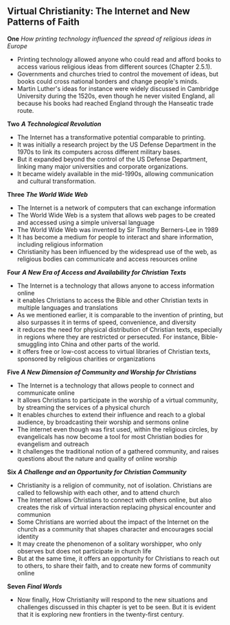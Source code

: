 ## Virtual Christianity: The Internet and New Patterns of Faith

**One** _How printing technology influenced the spread of religious ideas in Europe_

- Printing technology allowed anyone who could read and afford books to access various religious ideas from different sources (Chapter 2.5.1).
- Governments and churches tried to control the movement of ideas, but books could cross national borders and change people's minds.
- Martin Luther's ideas for instance were widely discussed in Cambridge University during the 1520s, even though he never visited England, all because his books had reached England through the Hanseatic trade route.

**Two** **_A Technological Revolution_**

- The Internet has a transformative potential comparable to printing.
- It was initially a research project by the US Defense Department in the 1970s to link its computers across different military bases.
- But it expanded beyond the control of the US Defense Department, linking many major universities and corporate organizations.
- It became widely available in the mid-1990s, allowing communication and cultural transformation.

**Three** **_The World Wide Web_**

- The Internet is a network of computers that can exchange information
- The World Wide Web is a system that allows web pages to be created and accessed using a simple universal language
- The World Wide Web was invented by Sir Timothy Berners-Lee in 1989
- It has become a medium for people to interact and share information, including religious information
- Christianity has been influenced by the widespread use of the web, as religious bodies can communicate and access resources online

**Four** **_A New Era of Access and Availability for Christian Texts_**

- The Internet is a technology that allows anyone to access information online
- it enables Christians to access the Bible and other Christian texts in multiple languages and translations
- As we mentioned earlier, it is comparable to the invention of printing, but also surpasses it in terms of speed, convenience, and diversity
- it reduces the need for physical distribution of Christian texts, especially in regions where they are restricted or persecuted. For instance, Bible-smuggling into China and other parts of the world.
- it offers free or low-cost access to virtual libraries of Christian texts, sponsored by religious charities or organizations

**Five** **_A New Dimension of Community and Worship for Christians_**

- The Internet is a technology that allows people to connect and communicate online
- It allows Christians to participate in the worship of a virtual community, by streaming the services of a physical church
- It enables churches to extend their influence and reach to a global audience, by broadcasting their worship and sermons online
- The internet even though was first used, within the religious circles, by evangelicals has now become a tool for most Christian bodies for evangelism and outreach
- It challenges the traditional notion of a gathered community, and raises questions about the nature and quality of online worship

**Six** **_A Challenge and an Opportunity for Christian Community_**

- Christianity is a religion of community, not of isolation. Christians are called to fellowship with each other, and to attend church
- The Internet allows Christians to connect with others online, but also creates the risk of virtual interaction replacing physical encounter and communion
- Some Christians are worried about the impact of the Internet on the church as a community that shapes character and encourages social identity
- It may create the phenomenon of a solitary worshipper, who only observes but does not participate in church life
- But at the same time, it offers an opportunity for Christians to reach out to others, to share their faith, and to create new forms of community online

**Seven** **_Final Words_**

- Now finally, How Christianity will respond to the new situations and challenges discussed in this chapter is yet to be seen. But it is evident that it is exploring new frontiers in the twenty-first century.
